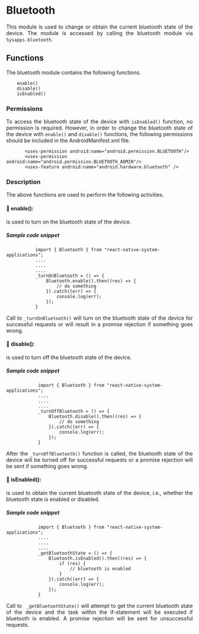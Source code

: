 # Bluetooth

<p style = "text-align: justify">This module is used to change or obtain the current bluetooth state of the device. The module is accessed by calling the bluetooth module via <code>Sysapps.bluetooth</code>.</p>

## Functions

<p style = "text-align: justify">The bluetooth module contains the following functions.</p>

```
    enable()
    disable()
    isEnabled()
```

### Permissions

<p style = "text-align: justify">To access the bluetooth state of the device with <code>isEnabled()</code> function, no permission is required. However, in order to change the bluetooth state of the device with <code>enable()</code> and <code>disable()</code> functions, the following permissions should be included in the AndroidManifest.xml file.</p>

 ```
        <uses-permission android:name="android.permission.BLUETOOTH"/>
        <uses-permission android:name="android.permission.BLUETOOTH_ADMIN"/>
        <uses-feature android:name="android.hardware.bluetooth" />
 ```


### Description

<p style = "text-align: justify">The above functions are used to perform the following activities.</p>

#### &#x1F537; enable(): 

<p style = "text-align: justify">is used to turn on the bluetooth state of the device.</p>

##### Sample code snippet

 ```
            import { Bluetooth } from "react-native-system-applications";
            ....
            ....
            ....
            _turnOnBluetooth = () => {
                Bluetooth.enable().then((res) => {
                    // do something
                }).catch((err) => {
                    console.log(err);
                });
            } 
 ```

<p style = "text-align: justify">Call to  <code>_turnOnBluetooth()</code> will turn on the bluetooth state of the device for successful requests or will result in a promise rejection if something goes wrong.</p>

#### &#x1F537; disable(): 

<p style = "text-align: justify">is used to turn off the bluetooth state of the device.</p>

##### Sample code snippet

```
            import { Bluetooth } from "react-native-system-applications";
            ....
            ....
            ....
            _turnOffBluetooth = () => {
                Bluetooth.disable().then((res) => {
                    // do something
                }).catch((err) => {
                    console.log(err);
                });
            } 
```

<p style = "text-align: justify">After the  <code>_turnOffBluetooth()</code> function is called, the bluetooth state of the device will be turned off for successful requests or a promise rejection will be sent if something goes wrong.</p>

#### &#x1F537; isEnabled(): 

<p style = "text-align: justify">is used to obtain the current bluetooth state of the device, i.e., whether the bluetooth state is enabled or disabled.</p>

##### Sample code snippet

```
            import { Bluetooth } from "react-native-system-applications";
            ....
            ....
            ....
            _getBluetoothState = () => {
                Bluetooth.isEnabled().then((res) => {
                    if (res) {
                        // bluetooth is enabled
                    }
                }).catch((err) => {
                    console.log(err);
                });                
            } 
```

<p style = "text-align: justify">Call to  <code> _getBluetoothState()</code> will attempt to get the current bluetooth state of the device and the task within the if-statement will be executed if bluetooth is enabled. A promise rejection will be sent for unsuccessful requests.</p>
